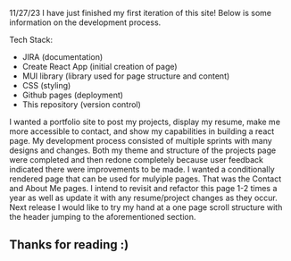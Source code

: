 11/27/23
I have just finished my first iteration of this site! Below is some information on the development process.

Tech Stack:
- JIRA (documentation)
- Create React App (initial creation of page)
- MUI library (library used for page structure and content)
- CSS (styling)
- Github pages (deployment)
- This repository (version control)

I wanted a portfolio site to post my projects, display my resume, make me more accessible to contact, and show my capabilities in building a react page. My development process consisted of multiple sprints with many designs and changes. Both my theme and structure of the projects page were completed and then redone completely because user feedback indicated there were improvements to be made.
I wanted a conditionally rendered page that can be used for mulyiple pages. That was the Contact and About Me pages.
I intend to revisit and refactor this page 1-2 times a year as well as update it with any resume/project changes as they occur. 
Next release I would like to try my hand at a one page scroll structure with the header jumping to the aforementioned section. 

Thanks for reading :)
--------------------------------------------------------------------------------------------------------------------------------------------------------------------------------------------------------------------------------------------------------------------------------
